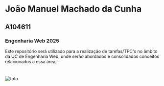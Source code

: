 # João Manuel Machado da Cunha
## A104611

### Engenharia Web 2025

Este repositório será utilizado para a realização de tarefas/TPC's no âmbito da UC de Engenharia Web, onde serão abordados e consolidados conceitos relacionados a essa área;
#
![foto](https://avatars.githubusercontent.com/u/131183584?v=4)
